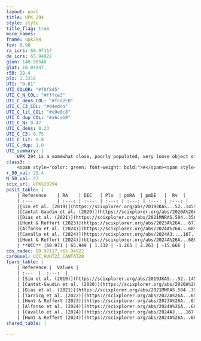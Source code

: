 ```yaml
---
layout: post
title: UPK 294
style: style
title_flag: true
more_names: 
fname: upk294
fov: 0.98
ra_icrs: 60.97117
de_icrs: 65.94922
glon: 140.90546
glat: 10.04947
r50: 29.4
plx: 1.3316
UTI: "0.61"
UTI_COLOR: "#f0f8d5"
UTI_C_N_COL: "#fffce3"
UTI_C_dens_COL: "#fcd2c0"
UTI_C_C3_COL: "#d4edca"
UTI_C_lit_COL: "#c9e8c8"
UTI_C_dup_COL: "#a6cab9"
UTI_C_N: 0.47
UTI_C_dens: 0.23
UTI_C_C3: 0.75
UTI_C_lit: 0.8
UTI_C_dup: 1.0
UTI_summary: |
    UPK 294 is a somewhat close, poorly populated, very loose object of high C3 quality. It is well-studied in the literature.
class3: |
    <span style="color: green; font-weight: bold;">A</span><span style="color: #FFC300; font-weight: bold;">B</span>
r_50_val: 29.4
N_50_val: 47
scix_url: UPK%20294
posit_table: |
    | Reference    | RA    | DEC   | Plx  | pmRA  | pmDE   |  Rv  |
    | :---         | :---: | :---: | :---: | :---: | :---: | :---: |
    |[Sim et al. (2019)](https://scixplorer.org/abs/2019JKAS...52..145S) | 60.442 | 66.34 | -- | -1.27 | 2.25 | -- |
    |[Cantat-Gaudin et al. (2020)](https://scixplorer.org/abs/2020A%26A...640A...1C) | 60.902 | 66.176 | 1.304 | -1.259 | 2.316 | -- |
    |[Dias et al. (2021)](https://scixplorer.org/abs/2021MNRAS.504..356D) | 60.768 | 66.04 | 1.305 | -1.254 | 2.257 | -- |
    |[Hunt & Reffert (2023)](https://scixplorer.org/abs/2023A%26A...673A.114H) | 61.896 | 65.492 | 1.336 | -1.273 | 2.224 | -18.781 |
    |[Alfonso et al. (2024)](https://scixplorer.org/abs/2024A%26A...689A..18A) | 60.783 | 66.072 | 1.304 | -1.302 | 2.179 | -- |
    |[Cavallo et al. (2024)](https://scixplorer.org/abs/2024AJ....167...12C) | 60.818 | 65.962 | 1.336 | -- | -- | -- |
    |[Hunt & Reffert (2024)](https://scixplorer.org/abs/2024A%26A...686A..42H) | 61.896 | 65.492 | 1.336 | -1.273 | 2.224 | -18.781 |
    | **UCC** |60.971 | 65.949 | 1.332 | -1.265 | 2.263 | -15.666 | 
cds_radec: 60.97117,+65.94922
carousel: UCC_HUNT23_CANTAT20
fpars_table: |
    | Reference |  Values |
    | :---  |  :---:  |
    | [Sim et al. (2019)](https://scixplorer.org/abs/2019JKAS...52..145S) | `d_pc=746, log(age)=8.95` |
    | [Cantat-Gaudin et al. (2020)](https://scixplorer.org/abs/2020A%26A...640A...1C) | `AVNN=1.52, DMNN=9.55, AgeNN=8.24` |
    | [Dias et al. (2021)](https://scixplorer.org/abs/2021MNRAS.504..356D) | `Av=1.755, Dist=726, logage=8.078, [Fe/H]=0.171` |
    | [Tarricq et al. (2022)](https://scixplorer.org/abs/2022A%26A...659A..59T) | `Dist=795, logAgeNN=8.29` |
    | [Hunt & Reffert (2023)](https://scixplorer.org/abs/2023A%26A...673A.114H) | `AV50=1.877, diffAV50=1.789, MOD50=9.279, logAge50=8.24` |
    | [Alfonso et al. (2024)](https://scixplorer.org/abs/2024A%26A...689A..18A) | `AV=1.51990, MOD=9.54994, logAge=8.33128, Z=0.17101` |
    | [Cavallo et al. (2024)](https://scixplorer.org/abs/2024AJ....167...12C) | `AV50=2.12, dMod50=9.44, logAge50=7.75, [Fe/H]50=0.08` |
    | [Hunt & Reffert (2024)](https://scixplorer.org/abs/2024A%26A...686A..42H) | `MassJ=93.3065` |
shared_table: |
    
---
```

